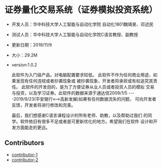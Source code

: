 # 证券量化交易系统（证券模拟投资系统）

- 开发人员：华中科技大学人工智能与自动化学院
	自动化1801魏靖旻、邓述民
- 测试人员：华中科技大学人工智能与自动化学院C语言教授、副教授
- 更新日期：2019/11/9
- 大小：29.2M
- version:1.0.2

    此软件为入门级产品，对电脑配置要求较低。
    此软件不作为任何商业用途，如果发现有任何违规或者抄袭现象或
被抄袭现象，开发者将承担或有权追究其责任。
    此软件的开发目的，是为了方便证券从业人员或者投资人员的模拟
交易与投资，以及学习证券。此软件的数据来源于通达信2009/1/5
----2019/9/23(平安银行<-->高新发展)如果有任何数据流失的问题，
可向开发者反馈，开发者将进行修改和完善。

    最后，我们想感谢C语言课程设计的所有老师、助教，以及帮助过我们
的同学。软件依旧有很多不足或者是可更新优化的地方。希望我们在软件
设计和开发方面能走的更远。

## Contributors

- [contributor-1](https://github.com/Weijingmin2000)
- [contributor-2](https://github.com/Mind-s)
